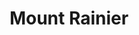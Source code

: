 ---
title: "Mount Rainier"
hashtag: "mount-rainier"
tags:
  - Mountain
  - Washington
  - Cascades
---